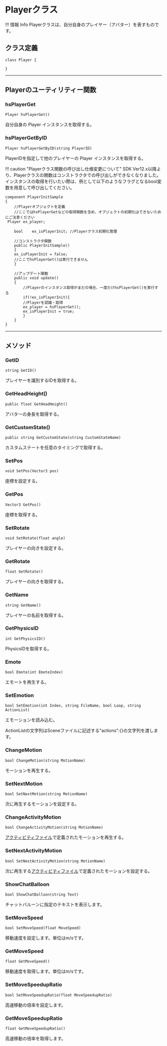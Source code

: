 # Playerクラス

!!! 情報 Info
    Playerクラスは、自分自身のプレイヤー（アバター）を表すものです。

## クラス定義

```
class Player {

}
```

***

## Playerのユーティリティー関数

### hsPlayerGet

`Player hsPlayerGet()`

自分自身の Player インスタンスを取得する。

### hsPlayerGetByID

`Player hsPlayerGetByID(string PlayerID)`

PlayerIDを指定して他のプレイヤーの Player インスタンスを取得する。

!!! caution "Playerクラス関数の呼び出し仕様変更について"
    SDK Ver12.x以降より、Playerクラスの関数はコンストラクタでの呼び出しができなくなりました。<br>
    インスタンスの取得を行いたい際は、例として以下のようなフラグとなるbool変数を用意して呼び出してください。

```
component PlayerInitSample
{   
    //Playerオブジェクトを定義
    //ここではhsPlayerGetなどの取得関数を含め、オブジェクトの初期化はできないためにご注意ください
 Player ex_player;

    bool    ex_isPlayerInit; //Playerクラス初期化管理

    //コンストラクタ関数
    public PlayerInitSample()
    {
    ex_isPlayerInit = false;
    //ここでhsPlayerGet()は実行できません
    }

    //アップデート関数
    public void update()
    {
        //Playerのインスタンス取得がまだの場合、一度だけhsPlayerGet()を実行する
        if(!ex_isPlayerInit){
        //Playerを認識・取得
        ex_player = hsPlayerGet();
        ex_isPlayerInit = true;
        }
    }
}
```

***

## メソッド

### GetID

`string GetID()`

プレイヤーを識別するIDを取得する。

### GetHeadHeight()

`public float GetHeadHeight()`

アバターの身長を取得する。

### GetCustomState()

`public string GetCustomState(string CustomStateName)`

カスタムステートを任意のタイミングで取得する。

### SetPos

`void SetPos(Vector3 pos)`

座標を設定する。

### GetPos

`Vector3 GetPos()`

座標を取得する。

### SetRotate

`void SetRotate(float angle)`

プレイヤーの向きを設定する。

### GetRotate

`float GetRotate()`

プレイヤーの向きを取得する。

### GetName

`string GetName()`

プレイヤーの名前を取得する。

### GetPhysicsID

`int GetPhysicsID()`

PhysicsIDを取得する。

### Emote

`bool Emote(int EmoteIndex)`

エモートを再生する。

### SetEmotion

`bool SetEmotion(int Index, string FileName, bool Loop, string ActionList)`

エモーションを読み込む。

ActionListの文字列はSceneファイルに記述する"actions":{}の文字列を渡します。

### ChangeMotion

`bool ChangeMotion(string MotionName)`

モーションを再生する。

### SetNextMotion

`bool SetNextMotion(string MotionName)`

次に再生するモーションを設定する。

### ChangeActivityMotion

`bool ChangeActivityMotion(string MotionName)`

[アクティビティファイル](../SDKTools/VKCActivityExporter.md)で定義されたモーションを再生する。

### SetNextActivityMotion

`bool SetNextActivityMotion(string MotionName)`

次に再生する[アクティビティファイル](../SDKTools/VKCActivityExporter.md)で定義されたモーションを設定する。

### ShowChatBalloon

`bool ShowChatBalloon(string Text)`

チャットバルーンに指定のテキストを表示します。

### SetMoveSpeed

`bool SetMoveSpeed(float MoveSpeed)`

移動速度を設定します。単位はm/sです。

### GetMoveSpeed

`float GetMoveSpeed()`

移動速度を取得します。単位はm/sです。

### SetMoveSpeedupRatio

`bool SetMoveSpeedupRatio(float MoveSpeedupRatio)`

高速移動の倍率を設定します。

### GetMoveSpeedupRatio

`float GetMoveSpeedupRatio()`

高速移動の倍率を取得します。
